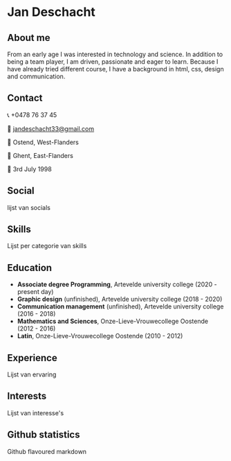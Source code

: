 # Jan Deschacht

## About me

From an early age I was interested in technology and science. In addition to being a team player, I am driven, passionate and eager to learn. Because I have already tried different course, I have a background in html, css, design and communication.

## Contact

:telephone_receiver: +0478 76 37 45

:email: jandeschacht33@gmail.com

:house_with_garden: Ostend, West-Flanders

:round_pushpin: Ghent, East-Flanders

:cake: 3rd July 1998

## Social

lijst van socials

## Skills

Lijst per categorie van skills

## Education

* **Associate degree Programming**, Artevelde university college (2020 - present day)
* **Graphic design** (unfinished), Artevelde university college (2018 - 2020)
* **Communication management** (unfinished), Artevelde university college (2016 - 2018)
* **Mathematics and Sciences**, Onze-Lieve-Vrouwecollege Oostende (2012 - 2016)
* **Latin**, Onze-Lieve-Vrouwecollege Oostende (2010 - 2012)

## Experience

Lijst van ervaring

## Interests

Lijst van interesse's

## Github statistics

Github flavoured markdown
